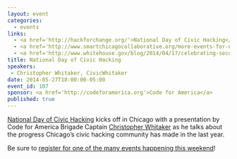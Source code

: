 ```yaml
---
layout: event
categories: 
  - events
links:
  - <a href='http://hackforchange.org/'>National Day of Civic Hacking</a>
  - <a href='http://www.smartchicagocollaborative.org/more-events-for-national-day-of-civic-hacking-in-chicago/'>More events for National Day of Civic Hacking in Chicago</a>
  - <a href='http://www.whitehouse.gov/blog/2014/04/17/celebrating-second-annual-national-day-civic-hacking'>Celebrating the Second Annual National Day of Civic Hacking</a>
title: National Day of Civic Hacking
speakers: 
 - Christopher Whitaker, CivicWhitaker
date: 2014-05-27T18:00:00-05:00
event_id: 107
sponsor: <a href='http://codeforamerica.org'>Code for America</a>
published: true
---
```


[National Day of Civic Hacking](http://hackforchange.org/) kicks off in Chicago with a presentation by Code for America Brigade Captain [Christopher Whitaker](https://twitter.com/civicwhitaker) as he talks about the progress Chicago’s civic hacking community has made in the last year.

Be sure to [register for one of the many events happening this weekend](http://www.smartchicagocollaborative.org/more-events-for-national-day-of-civic-hacking-in-chicago/)!